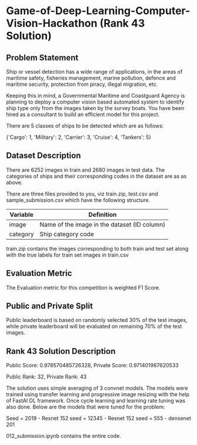 # Game-of-Deep-Learning-Computer-Vision-Hackathon (Rank 43 Solution)

## Problem Statement
Ship or vessel detection has a wide range of applications, in the areas of maritime safety,  fisheries management, marine pollution, defence and maritime security, protection from piracy, illegal migration, etc.

Keeping this in mind, a Governmental Maritime and Coastguard Agency is planning to deploy a computer vision based automated system to identify ship type only from the images taken by the survey boats. You have been hired as a consultant to build an efficient model for this project.

There are 5 classes of ships to be detected which are as follows:

{'Cargo': 1, 
'Military': 2, 
'Carrier': 3, 
'Cruise': 4, 
'Tankers': 5}

## Dataset Description

There are 6252 images in train and 2680 images in test data. The categories of ships and their corresponding codes in the dataset are as as above.

There are three files provided to you, viz train.zip, test.csv and sample_submission.csv which have the following structure.

|Variable|	Definition|
|---|---|
|image|	Name of the image in the dataset (ID column)|
|category|	Ship category code |

train.zip contains the images corresponding to both train and test set along with the true labels for train set images in train.csv
 
## Evaluation Metric
The Evaluation metric for this competition is weighted F1 Score.

## Public and Private Split
Public leaderboard is based on randomly selected 30% of the test images, while private leaderboard will be evaluated on remaining 70% of the test images.

## Rank 43 Solution Description

Public Score: 0.978570485726328, Private Score: 0.971401987620533

Public Rank: 32, Private Rank: 43

The solution uses simple averaging of 3 convnet models. The models were trained using transfer learning and progressive image resizing with the help of FastAI DL framework. Once cycle learning and learning rate tuning was also done. Below are the models that were tuned for the problem:

Seed = 2019 - Resnet 152
seed = 12345 - Resnet 152
seed = 555 - densenet 201

012_submission.ipynb contains the entire code.
